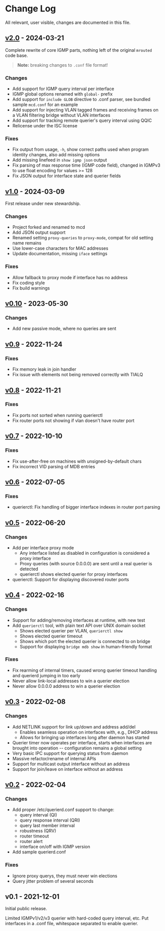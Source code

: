 Change Log
==========

All relevant, user visible, changes are documented in this file.

[v2.0][] - 2024-03-21
---------------------

Complete rewrite of core IGMP parts, nothing left of the original
`mrouted` code base.

> **Note:** breaking changes to `.conf` file format!

### Changes
 - Add support for IGMP query interval per interface
 - IGMP global options renamed with `global-` prefix
 - Add support for `include GLOB` directive to .conf parser, see
   bundled sample `mcd.conf` for an example
 - Add support for injecting VLAN tagged frames and receiving frames on
   a VLAN filtering bridge without VLAN interfaces
 - Add support for tracking remote querier's query interval using QQIC
 - Relicense under the ISC license

### Fixes
 - Fix output from usage, `-h`, show correct paths used when
   program identity changes, also add missing options
 - Add missing linefeed in `show igmp json` output
 - Fix parsing of max response time (IGMP code field), changed
   in IGMPv3 to use float encoding for values >= 128
 - Fix JSON output for interface state and querier fields


[v1.0][] - 2024-03-09
---------------------

First release under new stewardship.

### Changes
 - Project forked and renamed to mcd
 - Add JSON output support
 - Renamed setting `proxy-queries` to `proxy-mode`, compat
   for old setting name remains
 - Use lower-case characters for MAC addresses
 - Update documentation, missing `iface` settings

### Fixes
 - Allow fallback to proxy mode if interface has no address
 - Fix coding style
 - Fix build warnings


[v0.10][] - 2023-05-30
----------------------

### Changes
  - Add new passive mode, where no queries are sent

[v0.9][] - 2022-11-24
---------------------

### Fixes
  - Fix memory leak in join handler
  - Fix issue with elements not being removed correctly with TIALQ

[v0.8][] - 2022-11-21
---------------------

### Fixes
  - Fix ports not sorted when running querierctl
  - Fix router ports not showing if vlan doesn't have router port

[v0.7][] - 2022-10-10
---------------------

### Fixes
  - Fix use-after-free on machines with unsigned-by-default chars
  - Fix incorrect VID parsing of MDB entries

[v0.6][] - 2022-07-05
---------------------

### Fixes
  - querierctl: Fix handling of bigger interface indexes in router port parsing

[v0.5][] - 2022-06-20
---------------------

### Changes
  - Add per interface proxy mode
     - Any interface listed as disabled in configuration is considered a
       proxy interface
     - Proxy queries (with source 0.0.0.0) are sent until a real querier is
       detected
     - querierctl shows elected querier for proxy interfaces
  - querierctl: Support for displaying discovered router ports

[v0.4][] - 2022-02-16
---------------------

### Changes
  - Support for adding/removing interfaces at runtime, with new test
  - Add `querierctl` tool, with plain text API over UNIX domain socket
    - Shows elected querier per VLAN, `querierctl show`
	- Shows elected querier timeout
	- Shows which port the elected querier is connected to on bridge
    - Support for displaying `bridge mdb show` in human-friendly format

### Fixes
  - Fix rearming of internal timers, caused wrong querier timeout
    handling and querierd jumping in too early
  - Never allow link-local addresses to win a querier election
  - Never allow 0.0.0.0 address to win a querier election


[v0.3][] - 2022-02-08
---------------------

### Changes
  - Add NETLINK support for link up/down and address add/del
    - Enables seamless operation on interfaces with, e.g., DHCP address
	- Allows for bringing up interfaces long after daemon has started
  - Querier timer now operates per interface, starts when interfaces are
    brought into operation -- configuration remains a global setting
  - Very basic IPC support for querying status from daemon
  - Massive refactor/rename of internal APIs
  - Support for multicast output interface without an address
  - Support for join/leave on interface without an address


[v0.2][] - 2022-02-04
---------------------

### Changes
  - Add proper /etc/querierd.conf support to change:
    - query interval (QI)
	- query response interval (QRI)
	- query last member interval
	- robustness (QRV)
    - router timeout
	- router alert
	- interface on/off with IGMP version
  - Add sample querierd.conf

### Fixes
  - Ignore proxy querys, they must never win elections
  - Query jitter problem of several seconds


v0.1 - 2021-12-01
-----------------

Initial public release.

Limited IGMPv1/v2/v3 querier with hard-coded query interval, etc.  Put
interfaces in a .conf file, whitespace separated to enable querier.

[UNRELEASED]: https://github.com/westermo/querierd/compare/v2.0...HEAD
[v2.0]:       https://github.com/westermo/querierd/compare/v1.0...v2.0
[v1.0]:       https://github.com/westermo/querierd/compare/v0.10...v1.0
[v0.10]:      https://github.com/westermo/querierd/compare/v0.9...v0.10
[v0.9]:       https://github.com/westermo/querierd/compare/v0.8...v0.9
[v0.8]:       https://github.com/westermo/querierd/compare/v0.7...v0.8
[v0.7]:       https://github.com/westermo/querierd/compare/v0.6...v0.7
[v0.6]:       https://github.com/westermo/querierd/compare/v0.5...v0.6
[v0.5]:       https://github.com/westermo/querierd/compare/v0.4...v0.5
[v0.4]:       https://github.com/westermo/querierd/compare/v0.3...v0.4
[v0.3]:       https://github.com/westermo/querierd/compare/v0.2...v0.3
[v0.2]:       https://github.com/westermo/querierd/compare/v0.1...v0.2
